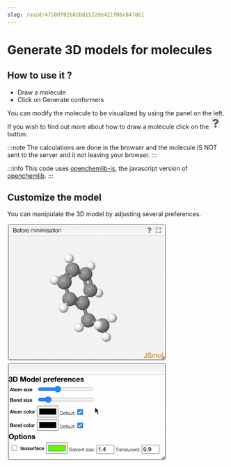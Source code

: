 ```yaml
---
slug: /uuid/47508f02682bd1522de421f0bc847061
---
```


# Generate 3D models for molecules

## How to use it ?

- Draw a molecule
- Click on Generate conformers

You can modify the molecule to be visualized by using the panel on the left. If you wish to find out more about how to draw a molecule click on the ![](questionmark.png) button.

:::note
The calculations are done in the browser and the molecule IS NOT sent to the server and it not leaving your browser.
:::

:::info
This code uses [openchemlib-js](https://github.com/cheminfo/openchemlib-js), the javascript version of [openchemlib](https://github.com/Actelion/openchemlib).
:::

## Customize the model

You can manipulate the 3D model by adjusting several preferences.

![](3dpref.gif)
